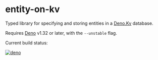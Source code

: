 # entity-on-kv

Typed library for specifying and storing entities in a
[Deno.Kv](https://deno.com/kv) database.

Requires [Deno](https://deno.land/) v1.32 or later, with the `--unstable` flag.

Current build status:

[![deno](https://github.com/hugojosefson/deno-entity-on-kv/actions/workflows/deno.yaml/badge.svg)](https://github.com/hugojosefson/deno-entity-on-kv/actions/workflows/deno.yaml)
